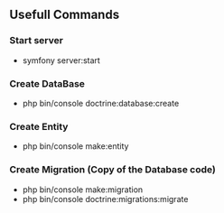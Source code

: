 ## Usefull Commands

### Start server
- symfony server:start

### Create DataBase
- php bin/console doctrine:database:create

### Create Entity
- php bin/console make:entity

### Create Migration (Copy of the Database code)
- php bin/console make:migration
- php bin/console doctrine:migrations:migrate

